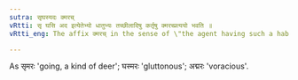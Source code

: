 ```yaml
---
sutra: सृघस्यदः क्मरच्
vRtti: सृ घसि अद इत्येतेभ्यो धातुभ्यः तच्छीलादिषु कर्तृषु क्मरच्प्रत्ययो भवति ॥
vRtti_eng: The affix क्मरच् in the sense of \"the agent having such a habit &c\", comes after the verbs सृ \"to flow\", घसि \"to eat\" and अद \"to eat\".

---
```

As सृमरः 'going, a kind of deer'; घस्मरः 'gluttonous'; अद्मरः 'voracious'.